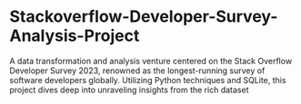 # Stackoverflow-Developer-Survey-Analysis-Project
A data transformation and analysis venture centered on the Stack Overflow Developer Survey 2023, renowned as the longest-running survey of software developers globally. Utilizing Python techniques and SQLite, this project dives deep into unraveling insights from the rich dataset
